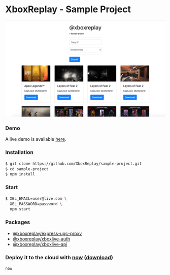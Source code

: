 # XboxReplay - Sample Project

<img src="sample-project-preview.png" width="520">

### Demo

A live demo is available [here](https://sample-project-demo.xboxreplay.now.sh).

### Installation
```bash
$ git clone https://github.com/XboxReplay/sample-project.git
$ cd sample-project
$ npm install
```

### Start
```bash
$ XBL_EMAIL=user@live.com \
  XBL_PASSWORD=password \
  npm start
```

### Packages
* [@xboxreplay/express-ugc-proxy](https://github.com/XboxReplay/express-ugc-proxy)
* [@xboxreplay/xboxlive-auth](https://github.com/XboxReplay/xboxlive-auth)
* [@xboxreplay/xboxlive-api](https://github.com/XboxReplay/xboxlive-api)

### Deploy it to the cloud with [now](https://zeit.co/now) ([download](https://zeit.co/download))

```bash
now
```
